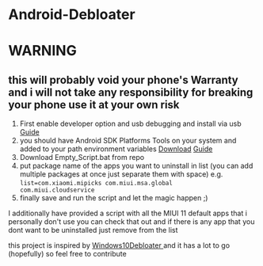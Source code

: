 # Android-Debloater

# WARNING
## this will probably void your phone's Warranty and i will not take any responsibility for breaking your phone use it at your own risk

1. First enable developer option and usb debugging and install via usb [Guide](https://developer.android.com/studio/debug/dev-options)
2. you should have Android SDK Platforms Tools on your system and added to your path environment variables [Download](https://developer.android.com/studio/releases/platform-tools)  [Guide](https://developer.android.com/studio/releases/platform-tools)
3. Download Empty_Script.bat from repo
4. put package name of the apps you want to uninstall in list (you can add multiple packages at once just separate them with space) e.g. <code>list=com.xiaomi.mipicks com.miui.msa.global com.miui.cloudservice</code>
5. finally save and run the script and let the magic happen ;)

I additionally have provided a script with all the MIUI 11 default apps that i personally don't use you can check that out and if there is any app that you dont want to be uninstalled just remove from the list

this project is inspired by [Windows10Debloater
](https://github.com/Sycnex/Windows10Debloater) and it has a lot to go (hopefully) so feel free to contribute
